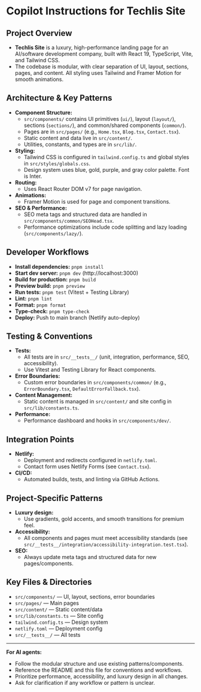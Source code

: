 # Copilot Instructions for Techlis Site

## Project Overview

- **Techlis Site** is a luxury, high-performance landing page for an AI/software development company, built with React 19, TypeScript, Vite, and Tailwind CSS.
- The codebase is modular, with clear separation of UI, layout, sections, pages, and content. All styling uses Tailwind and Framer Motion for smooth animations.

## Architecture & Key Patterns

- **Component Structure:**
  - `src/components/` contains UI primitives (`ui/`), layout (`layout/`), sections (`sections/`), and common/shared components (`common/`).
  - Pages are in `src/pages/` (e.g., `Home.tsx`, `Blog.tsx`, `Contact.tsx`).
  - Static content and data live in `src/content/`.
  - Utilities, constants, and types are in `src/lib/`.
- **Styling:**
  - Tailwind CSS is configured in `tailwind.config.ts` and global styles in `src/styles/globals.css`.
  - Design system uses blue, gold, purple, and gray color palette. Font is Inter.
- **Routing:**
  - Uses React Router DOM v7 for page navigation.
- **Animations:**
  - Framer Motion is used for page and component transitions.
- **SEO & Performance:**
  - SEO meta tags and structured data are handled in `src/components/common/SEOHead.tsx`.
  - Performance optimizations include code splitting and lazy loading (`src/components/lazy/`).

## Developer Workflows

- **Install dependencies:** `pnpm install`
- **Start dev server:** `pnpm dev` (http://localhost:3000)
- **Build for production:** `pnpm build`
- **Preview build:** `pnpm preview`
- **Run tests:** `pnpm test` (Vitest + Testing Library)
- **Lint:** `pnpm lint`
- **Format:** `pnpm format`
- **Type-check:** `pnpm type-check`
- **Deploy:** Push to main branch (Netlify auto-deploy)

## Testing & Conventions

- **Tests:**
  - All tests are in `src/__tests__/` (unit, integration, performance, SEO, accessibility).
  - Use Vitest and Testing Library for React components.
- **Error Boundaries:**
  - Custom error boundaries in `src/components/common/` (e.g., `ErrorBoundary.tsx`, `DefaultErrorFallback.tsx`).
- **Content Management:**
  - Static content is managed in `src/content/` and site config in `src/lib/constants.ts`.
- **Performance:**
  - Performance dashboard and hooks in `src/components/dev/`.

## Integration Points

- **Netlify:**
  - Deployment and redirects configured in `netlify.toml`.
  - Contact form uses Netlify Forms (see `Contact.tsx`).
- **CI/CD:**
  - Automated builds, tests, and linting via GitHub Actions.

## Project-Specific Patterns

- **Luxury design:**
  - Use gradients, gold accents, and smooth transitions for premium feel.
- **Accessibility:**
  - All components and pages must meet accessibility standards (see `src/__tests__/integration/accessibility-integration.test.tsx`).
- **SEO:**
  - Always update meta tags and structured data for new pages/components.

## Key Files & Directories

- `src/components/` — UI, layout, sections, error boundaries
- `src/pages/` — Main pages
- `src/content/` — Static content/data
- `src/lib/constants.ts` — Site config
- `tailwind.config.ts` — Design system
- `netlify.toml` — Deployment config
- `src/__tests__/` — All tests

---

**For AI agents:**

- Follow the modular structure and use existing patterns/components.
- Reference the README and this file for conventions and workflows.
- Prioritize performance, accessibility, and luxury design in all changes.
- Ask for clarification if any workflow or pattern is unclear.

